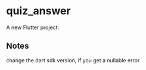 # quiz_answer

A new Flutter project.

## Notes

change the dart sdk version, if you get a nullable error
